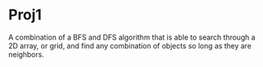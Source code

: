 # Proj1
A combination of a BFS and DFS algorithm that is able to search through a 2D array, or grid, and find any combination of objects so long as they are neighbors. 
